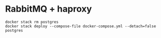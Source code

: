 # RabbitMQ + haproxy

```shell
docker stack rm postgres
docker stack deploy --compose-file docker-compose.yml --detach=false postgres
```
